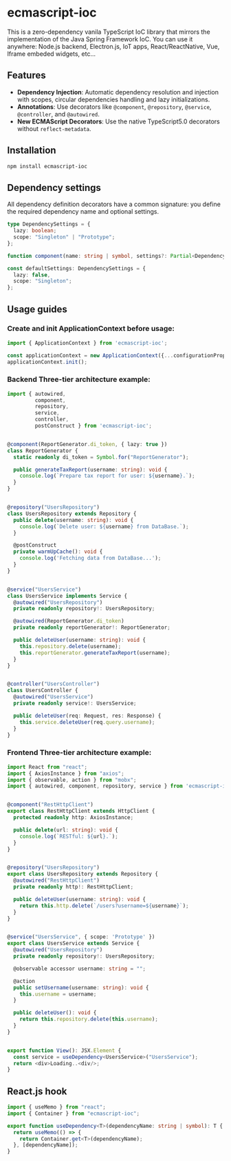 # ecmascript-ioc

This is a zero-dependency vanila TypeScript IoC library that mirrors the implementation of the Java Spring Framework IoC.
You can use it anywhere: Node.js backend, Electron.js, IoT apps, React/ReactNative, Vue, Iframe embeded widgets, etc...

## Features

- **Dependency Injection**: Automatic dependency resolution and injection with scopes, circular dependencies handling and lazy initializations.
- **Annotations**: Use decorators like `@component`, `@repository`, `@service`, `@controller`, and `@autowired`.
- **New ECMAScript Decorators**: Use the native TypeScript5.0 decorators without `reflect-metadata`.

## Installation

```bash
npm install ecmascript-ioc
```

## Dependency settings

All dependency definition decorators have a common signature: you define the required dependency name and optional settings.

```TypeScript
type DependencySettings = {
  lazy: boolean;
  scope: "Singleton" | "Prototype";
};

function component(name: string | symbol, settings?: Partial<DependencySettings>);
```

```TypeScript
const defaultSettings: DependencySettings = {
  lazy: false,
  scope: "Singleton";
};
```

## Usage guides

### Create and init ApplicationContext before usage:

```TypeScript
import { ApplicationContext } from 'ecmascript-ioc';

const applicationContext = new ApplicationContext({...configurationProperties});
applicationContext.init();
```

### Backend Three-tier architecture example:

```TypeScript
import { autowired,
         component,
         repository,
         service,
         controller,
         postConstruct } from 'ecmascript-ioc';


@component(ReportGenerator.di_token, { lazy: true })
class ReportGenerator {
  static readonly di_token = Symbol.for("ReportGenerator");

  public generateTaxReport(username: string): void {
    console.log(`Prepare tax report for user: ${username}.`);
  }
}


@repository("UsersRepository")
class UsersRepository extends Repository {
  public delete(username: string): void {
    console.log(`Delete user: ${username} from DataBase.`);
  }

  @postConstruct
  private warmUpCache(): void {
    console.log('Fetching data from DataBase...');
  }
}


@service("UsersService")
class UsersService implements Service {
  @autowired("UsersRepository")
  private readonly repository!: UsersRepository;

  @autowired(ReportGenerator.di_token)
  private readonly reportGenerator!: ReportGenerator;

  public deleteUser(username: string): void {
    this.repository.delete(username);
    this.reportGenerator.generateTaxReport(username);
  }
}


@controller("UsersController")
class UsersController {
  @autowired("UsersService")
  private readonly service!: UsersService;

  public deleteUser(req: Request, res: Response) {
    this.service.deleteUser(req.query.username);
  }
}
```

### Frontend Three-tier architecture example:

```TypeScript
import React from "react";
import { AxiosInstance } from "axios";
import { observable, action } from "mobx";
import { autowired, component, repository, service } from 'ecmascript-ioc';


@component("RestHttpClient")
export class RestHttpClient extends HttpClient {
  protected readonly http: AxiosInstance;

  public delete(url: string): void {
    console.log(`RESTful: ${url}.`);
  }
}


@repository("UsersRepository")
export class UsersRepository extends Repository {
  @autowired("RestHttpClient")
  private readonly http!: RestHttpClient;

  public deleteUser(username: string): void {
    return this.http.delete(`/users?username=${username}`);
  }
}


@service("UsersService", { scope: 'Prototype' })
export class UsersService extends Service {
  @autowired("UsersRepository")
  private readonly repository!: UsersRepository;

  @observable accessor username: string = "";

  @action
  public setUsername(username: string): void {
    this.username = username;
  }

  public deleteUser(): void {
    return this.repository.delete(this.username);
  }
}


export function View(): JSX.Element {
  const service = useDependency<UsersService>("UsersService");
  return <div>Loading..<div/>;
}
```

## React.js hook

```TypeScript
import { useMemo } from "react";
import { Container } from "ecmascript-ioc";

export function useDependency<T>(dependencyName: string | symbol): T {
  return useMemo(() => {
    return Container.get<T>(dependencyName);
  }, [dependencyName]);
}
```
